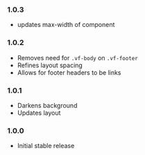 ### 1.0.3

- updates max-width of component

### 1.0.2

- Removes need for `.vf-body` on `.vf-footer`
- Refines layout spacing
- Allows for footer headers to be links

### 1.0.1

- Darkens background
- Updates layout

### 1.0.0

- Initial stable release
